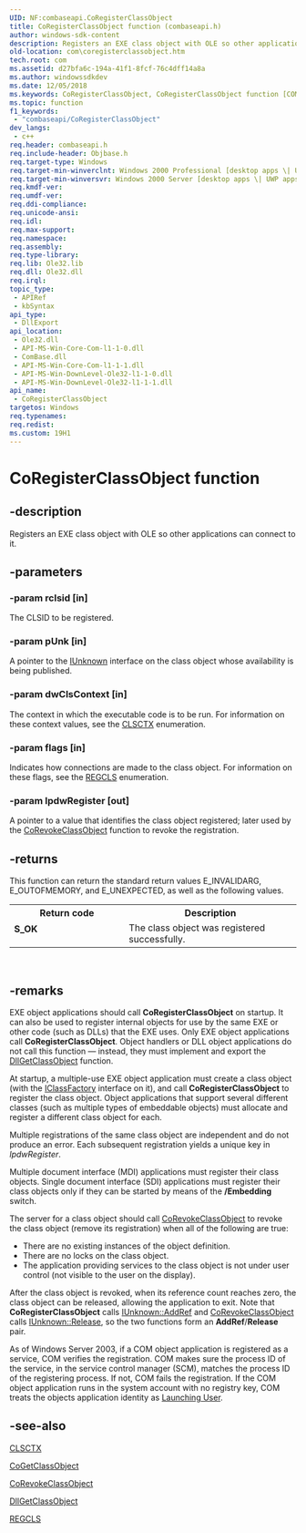 ```yaml
---
UID: NF:combaseapi.CoRegisterClassObject
title: CoRegisterClassObject function (combaseapi.h)
author: windows-sdk-content
description: Registers an EXE class object with OLE so other applications can connect to it.
old-location: com\coregisterclassobject.htm
tech.root: com
ms.assetid: d27bfa6c-194a-41f1-8fcf-76c4dff14a8a
ms.author: windowssdkdev
ms.date: 12/05/2018
ms.keywords: CoRegisterClassObject, CoRegisterClassObject function [COM], _com_CoRegisterClassObject, com.coregisterclassobject, combaseapi/CoRegisterClassObject
ms.topic: function
f1_keywords: 
 - "combaseapi/CoRegisterClassObject"
dev_langs:
 - c++
req.header: combaseapi.h
req.include-header: Objbase.h
req.target-type: Windows
req.target-min-winverclnt: Windows 2000 Professional [desktop apps \| UWP apps]
req.target-min-winversvr: Windows 2000 Server [desktop apps \| UWP apps]
req.kmdf-ver: 
req.umdf-ver: 
req.ddi-compliance: 
req.unicode-ansi: 
req.idl: 
req.max-support: 
req.namespace: 
req.assembly: 
req.type-library: 
req.lib: Ole32.lib
req.dll: Ole32.dll
req.irql: 
topic_type:
 - APIRef
 - kbSyntax
api_type:
 - DllExport
api_location:
 - Ole32.dll
 - API-MS-Win-Core-Com-l1-1-0.dll
 - ComBase.dll
 - API-MS-Win-Core-Com-l1-1-1.dll
 - API-MS-Win-DownLevel-Ole32-l1-1-0.dll
 - API-MS-Win-DownLevel-Ole32-l1-1-1.dll
api_name:
 - CoRegisterClassObject
targetos: Windows
req.typenames: 
req.redist: 
ms.custom: 19H1
---
```


# CoRegisterClassObject function


## -description


Registers an EXE class object with OLE so other applications can connect to it. 


## -parameters




### -param rclsid [in]

The CLSID to be registered.


### -param pUnk [in]

A pointer to the <a href="https://docs.microsoft.com/windows/desktop/api/unknwn/nn-unknwn-iunknown">IUnknown</a> interface on the class object whose availability is being published.


### -param dwClsContext [in]

The context in which the executable code is to be run. For information on these context values, see the <a href="https://docs.microsoft.com/windows/desktop/api/wtypesbase/ne-wtypesbase-clsctx">CLSCTX</a> enumeration.


### -param flags [in]

Indicates how connections are made to the class object. For information on these flags, see the <a href="https://docs.microsoft.com/windows/desktop/api/combaseapi/ne-combaseapi-regcls">REGCLS</a> enumeration.


### -param lpdwRegister [out]

A pointer to a value that identifies the class object registered; later used by the <a href="https://docs.microsoft.com/windows/desktop/api/combaseapi/nf-combaseapi-corevokeclassobject">CoRevokeClassObject</a> function to revoke the registration.


## -returns



This function can return the standard return values E_INVALIDARG, E_OUTOFMEMORY, and E_UNEXPECTED, as well as the following values.

<table>
<tr>
<th>Return code</th>
<th>Description</th>
</tr>
<tr>
<td width="40%">
<dl>
<dt><b>S_OK</b></dt>
</dl>
</td>
<td width="60%">
The class object was registered successfully.

</td>
</tr>
</table>
 




## -remarks



EXE object applications should call <b>CoRegisterClassObject</b> on startup. It can also be used to register internal objects for use by the same EXE or other code (such as DLLs) that the EXE uses.
Only EXE object applications call <b>CoRegisterClassObject</b>. Object handlers or DLL object applications do not call this function — instead, they must implement and export the <a href="https://docs.microsoft.com/windows/desktop/api/combaseapi/nf-combaseapi-dllgetclassobject">DllGetClassObject</a> function.

At startup, a multiple-use EXE object application must create a class object (with the <a href="https://docs.microsoft.com/windows/desktop/api/unknwnbase/nn-unknwnbase-iclassfactory">IClassFactory</a> interface on it), and call <b>CoRegisterClassObject</b> to register the class object. Object applications that support several different classes (such as multiple types of embeddable objects) must allocate and register a different class object for each.

Multiple registrations of the same class object are independent and do not produce an error. Each subsequent registration yields a unique key in <i>lpdwRegister</i>.

Multiple document interface (MDI) applications must register their class objects. Single document interface (SDI) applications must register their class objects only if they can be started by means of the <b>/Embedding</b> switch.

The server for a class object should call <a href="https://docs.microsoft.com/windows/desktop/api/combaseapi/nf-combaseapi-corevokeclassobject">CoRevokeClassObject</a> to revoke the class object (remove its registration) when all of the following are true:

<ul>
<li>
There are no existing instances of the object definition.

</li>
<li>
There are no locks on the class object.

</li>
<li>
The application providing services to the class object is not under user control (not visible to the user on the display).

</li>
</ul>
After the class object is revoked, when its reference count reaches zero, the class object can be released, allowing the application to exit. Note that <b>CoRegisterClassObject</b> calls <a href="https://docs.microsoft.com/windows/desktop/api/unknwn/nf-unknwn-iunknown-addref">IUnknown::AddRef</a> and <a href="https://docs.microsoft.com/windows/desktop/api/combaseapi/nf-combaseapi-corevokeclassobject">CoRevokeClassObject</a> calls <a href="https://docs.microsoft.com/windows/desktop/api/unknwn/nf-unknwn-iunknown-release">IUnknown::Release</a>, so the two functions form an <b>AddRef</b>/<b>Release</b> pair.



As of Windows Server 2003, if a COM object application is registered as a service, COM verifies the registration. COM makes sure the process ID of the service, in the service control manager (SCM), matches the process ID of the registering process. If not, COM fails the registration. If the COM object application runs in the system account with no registry key, COM treats the objects application identity as <a href="https://docs.microsoft.com/windows/desktop/com/launching-user">Launching User</a>.




## -see-also




<a href="https://docs.microsoft.com/windows/desktop/api/wtypesbase/ne-wtypesbase-clsctx">CLSCTX</a>



<a href="https://docs.microsoft.com/windows/desktop/api/combaseapi/nf-combaseapi-cogetclassobject">CoGetClassObject</a>



<a href="https://docs.microsoft.com/windows/desktop/api/combaseapi/nf-combaseapi-corevokeclassobject">CoRevokeClassObject</a>



<a href="https://docs.microsoft.com/windows/desktop/api/combaseapi/nf-combaseapi-dllgetclassobject">DllGetClassObject</a>



<a href="https://docs.microsoft.com/windows/desktop/api/combaseapi/ne-combaseapi-regcls">REGCLS</a>
 

 


